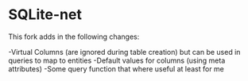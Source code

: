 
# SQLite-net

This fork adds in the following changes:

-Virtual Columns (are ignored during table creation) but can be used in queries to map to entities
-Default values for columns (using meta attributes)
-Some query function that where useful at least for me 

